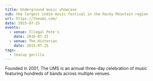 ```yaml
---
title: Underground music showcase
sub: the largest indie music festival in the Rocky Mountain region
url: https://theums.com/
date: 2015-07-25
events:
  - venue: Illegal Pete's
    date: 2016-07-25
  - venue: The Historian
    date: 2015-07-25
tags:
  - teacup gorilla
---
```


Founded in 2001,
The UMS is an annual three-day celebration of music
featuring hundreds of bands across multiple venues.
